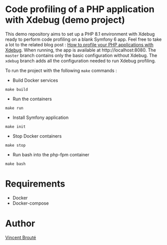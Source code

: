 # Code profiling of a PHP application with Xdebug (demo project)

This demo repository aims to set up a PHP 8.1 environment with Xdebug ready to perform code profiling on a blank Symfony 6 app. Feel free to take a lot to the related blog post : [How to profile your PHP applications with Xdebug](https://www.vincentbroute.fr/blog/ending-an-open-source-project-mapael/). When running, the app is available at http://localhost:8080. The `master` branch contains only the basic configuration without Xdebug. The `xdebug` branch adds all the configuration needed to run Xdebug profiling.

To run the project with the following `make` commands :

- Build Docker services
```
make build
```

- Run the containers
```
make run
```

- Install Symfony application
```
make init
```

- Stop Docker  containers
```
make stop
```

- Run bash into the php-fpm container
```
make bash
```

# Requirements

- Docker
- Docker-compose

# Author

[Vincent Brouté](https://www.vincentbroute.fr/)
